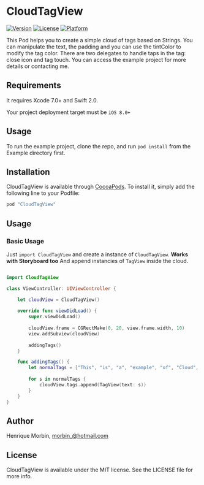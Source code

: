 # CloudTagView

[![Version](https://img.shields.io/cocoapods/v/CloudTagView.svg?style=flat)](http://cocoapods.org/pods/CloudTagView)
[![License](https://img.shields.io/cocoapods/l/CloudTagView.svg?style=flat)](http://cocoapods.org/pods/CloudTagView)
[![Platform](https://img.shields.io/cocoapods/p/CloudTagView.svg?style=flat)](http://cocoapods.org/pods/CloudTagView)

This Pod helps you to create a simple cloud of tags based on Strings. You can manipulate the text, the padding and you can use the tintColor to modify the tag color. There are two delegates to handle taps in the tag: close icon and tag touch. You can access the example project for more details or contacting me.

## Requirements

It requires Xcode 7.0+ and Swift 2.0.

Your project deployment target must be `iOS 8.0+`

## Usage

To run the example project, clone the repo, and run `pod install` from the Example directory first.

## Installation

CloudTagView is available through [CocoaPods](http://cocoapods.org). To install
it, simply add the following line to your Podfile:

```ruby
pod "CloudTagView"
```

## Usage

### Basic Usage
Just `import CloudTagView` and create a instance of `CloudTagView`. **Works with Storyboard too**
And append instancies of `TagView` inside the cloud.
```swift

import CloudTagView

class ViewController: UIViewController {

    let cloudView = CloudTagView()
    
    override func viewDidLoad() {
        super.viewDidLoad()
        
        cloudView.frame = CGRectMake(0, 20, view.frame.width, 10)
        view.addSubview(cloudView)
        
        addingTags()
    }

    func addingTags() {
        let normalTags = ["This", "is", "a", "example", "of", "Cloud", "Tag", "View"]
        
        for s in normalTags {
            cloudView.tags.append(TagView(text: s))
        }
    }
}
```

## Author

Henrique Morbin, morbin_@hotmail.com

## License

CloudTagView is available under the MIT license. See the LICENSE file for more info.
